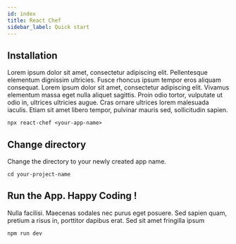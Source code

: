 ```yaml
---
id: index
title: React Chef
sidebar_label: Quick start
---
```


## Installation

Lorem ipsum dolor sit amet, consectetur adipiscing elit. Pellentesque elementum dignissim ultricies. Fusce rhoncus ipsum tempor eros aliquam consequat. Lorem ipsum dolor sit amet, consectetur adipiscing elit. Vivamus elementum massa eget nulla aliquet sagittis. Proin odio tortor, vulputate ut odio in, ultrices ultricies augue. Cras ornare ultrices lorem malesuada iaculis. Etiam sit amet libero tempor, pulvinar mauris sed, sollicitudin sapien.

```
npx react-chef <your-app-name>
```

## Change directory

Change the directory to your newly created app name.

```
cd your-project-name
```

## Run the App. Happy Coding !

Nulla facilisi. Maecenas sodales nec purus eget posuere. Sed sapien quam, pretium a risus in, porttitor dapibus erat. Sed sit amet fringilla ipsum

```
npm run dev
```

